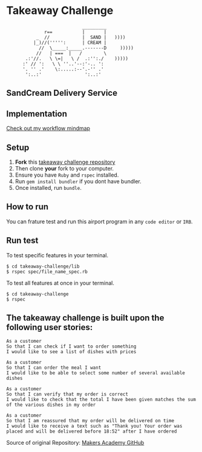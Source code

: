 Takeaway Challenge
==================

```
                            _________
              r==           |       |
           _  //            |  SAND |   ))))
          |_)//(''''':      | CREAM |
            //  \_____:_____.-------D     )))))
           //   | ===  |   /        \
       .:'//.   \ \=|   \ /  .:'':./    )))))
      :' // ':   \ \ ''..'--:'-.. ':
      '. '' .'    \:.....:--'.-'' .'
       ':..:'                ':..:'

 ```

## SandCream Delivery Service

## Implementation

[Check out my workflow mindmap](https://github.com/CorinneBosch/takeaway-challenge/blob/main/workflow/screenshot.png)

## Setup

1. **Fork** this [takeaway challenge repository](https://github.com/CorinneBosch/takeaway-challenge) 
2. Then clone **your** fork to your computer.
3. Ensure you have `Ruby` and `rspec` installed. 
4. Run `gem install bundler` if you dont have bundler.
5. Once installed, run `bundle`.

## How to run

You can frature test and run this airport program in any `code editor` or `IRB`. 

## Run test 

To test specific features in your terminal.
```
$ cd takeaway-challenge/lib
$ rspec spec/file_name_spec.rb
```
To test all features at once in your terminal.
```
$ cd takeaway-challenge
$ rspec
```

## The takeaway challenge is built upon the following user stories:

```
As a customer
So that I can check if I want to order something
I would like to see a list of dishes with prices

As a customer
So that I can order the meal I want
I would like to be able to select some number of several available dishes

As a customer
So that I can verify that my order is correct
I would like to check that the total I have been given matches the sum of the various dishes in my order

As a customer
So that I am reassured that my order will be delivered on time
I would like to receive a text such as "Thank you! Your order was placed and will be delivered before 18:52" after I have ordered
```

Source of original Repository: [Makers Academy GitHub](https://github.com/makersacademy/takeaway-challenge)



